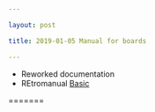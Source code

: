 ```yaml
---

layout: post

title: 2019-01-05 Manual for boards

---
```



-   Reworked documentation
-   REtromanual
    [Basic](http://www.atarimania.com/documents/Let_s_Learn_BASIC.pdf)

=======

